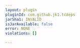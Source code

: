 ```yaml
---
layout: plugin
pluginId: com.github.jk1.tcdeps
jarSha1: INVALID
isJarAvailable: false
error: NONE
violations: []

---
```

